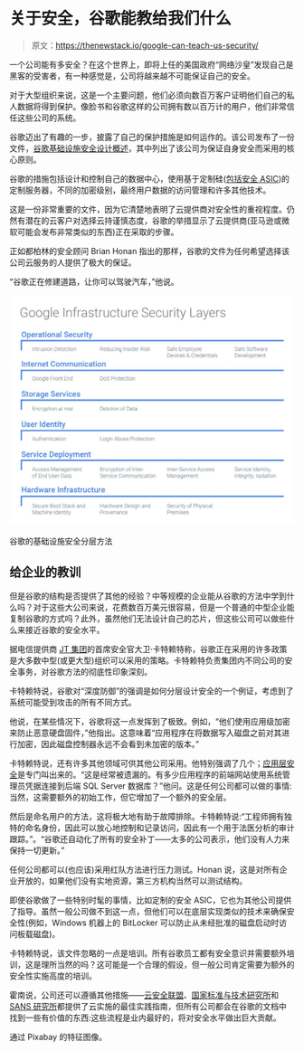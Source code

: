 # 关于安全，谷歌能教给我们什么

> 原文：<https://thenewstack.io/google-can-teach-us-security/>

一个公司能有多安全？在这个世界上，即将上任的美国政府“网络沙皇”发现自己是黑客的受害者，有一种感觉是，公司将越来越不可能保证自己的安全。

对于大型组织来说，这是一个主要问题，他们必须向数百万客户证明他们自己的私人数据将得到保护。像脸书和谷歌这样的公司拥有数以百万计的用户，他们非常信任这些公司的系统。

谷歌迈出了有趣的一步，披露了自己的保护措施是如何运作的。该公司发布了一份文件，[谷歌基础设施安全设计概述](https://cloud.google.com/security/security-design/)，其中列出了该公司为保证自身安全而采用的核心原则。

谷歌的措施包括设计和控制自己的数据中心，使用基于定制硅([包括安全 ASIC](http://www.theregister.co.uk/2017/01/16/google_reveals_its_servers_all_contain_custom_security_silicon/))的定制服务器，不同的加密级别，最终用户数据的访问管理和许多其他技术。

这是一份非常重要的文件，因为它清楚地表明了云提供商对安全性的重视程度。仍然有潜在的云客户对选择云持谨慎态度，谷歌的举措显示了云提供商(亚马逊或微软可能会发布非常类似的东西)正在采取的步骤。

正如都柏林的安全顾问 Brian Honan 指出的那样，谷歌的文件为任何希望选择该公司云服务的人提供了极大的保证。

“谷歌正在修建道路，让你可以驾驶汽车，”他说。

[![](img/36864a0b698142a098f1624bc276087f.png)](https://cloud.google.com/security/security-design/)

谷歌的基础设施安全分层方法

## 给企业的教训

但是谷歌的结构是否提供了其他的经验？中等规模的企业能从谷歌的方法中学到什么吗？对于这些大公司来说，花费数百万美元很容易，但是一个普通的中型企业能复制谷歌的方式吗？此外，虽然他们无法设计自己的芯片，但这些公司可以做些什么来接近谷歌的安全水平。

据电信提供商 [JT 集团](http://www.jtglobal.com/Global/)的首席安全官大卫·卡特赖特称，谷歌正在采用的许多政策是大多数中型(或更大型)组织可以采用的策略。卡特赖特负责集团内不同公司的安全事务，对谷歌方法的彻底性印象深刻。

卡特赖特说，谷歌对“深度防御”的强调是如何分层设计安全的一个例证，考虑到了系统可能受到攻击的所有不同方式。

他说，在某些情况下，谷歌将这一点发挥到了极致。例如，“他们使用应用级加密来防止恶意硬盘固件，”他指出。这意味着“应用程序在将数据写入磁盘之前对其进行加密，因此磁盘控制器永远不会看到未加密的版本。”

卡特赖特说，还有许多其他领域可供其他公司采用。他特别强调了几个；[应用层安全](https://thenewstack.io/prevoty-embeds-defenses-within-application/)是专门叫出来的。“这是经常被遗漏的。有多少应用程序的前端网站使用系统管理员凭据连接到后端 SQL Server 数据库？”他问。这是任何公司都可以做的事情:当然，这需要额外的初始工作，但它增加了一个额外的安全层。

然后是命名用户的方法，这将极大地有助于故障排除。卡特赖特说:“工程师拥有独特的命名身份，因此可以放心地控制和记录访问，因此有一个用于法医分析的审计跟踪。”。“谷歌还自动化了所有的安全补丁——太多的公司表示，他们没有人力来保持一切更新。”

任何公司都可以(也应该)采用红队方法进行压力测试。Honan 说，这是对所有企业开放的，如果他们没有实地资源，第三方机构当然可以测试结构。

即使谷歌做了一些特别时髦的事情，比如定制的安全 ASIC，它也为其他公司提供了指导。虽然一般公司做不到这一点，但他们可以在底层实现类似的技术来确保安全性(例如，Windows 机器上的 BitLocker 可以防止从未经批准的磁盘启动时访问板载磁盘)。

卡特赖特说，该文件忽略的一点是培训。所有谷歌员工都有安全意识并需要额外培训，这是理所当然的吗？这可能是一个合理的假设，但一般公司肯定需要为额外的安全性实施高度的培训。

霍南说，公司还可以遵循其他措施——[云安全联盟](https://cloudsecurityalliance.org/group/security-guidance/)、[国家标准与技术研究所](https://www.nist.gov/node/591971?pub_id=909494)和 [SANS 研究所](https://www.sans.org/critical-security-controls/guidelines)都提供了云实施的最佳实践指南，但所有公司都会在谷歌的文档中找到一些有价值的东西:这些流程是业内最好的，将对安全水平做出巨大贡献。

通过 Pixabay 的特征图像。

<svg xmlns:xlink="http://www.w3.org/1999/xlink" viewBox="0 0 68 31" version="1.1"><title>Group</title> <desc>Created with Sketch.</desc></svg>